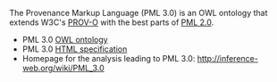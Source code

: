 The Provenance Markup Language (PML 3.0) is an OWL ontology that extends W3C's [PROV-O](http://www.w3.org/TR/prov-o/) with the best parts of [PML 2.0](http://inference-web.org/wiki/Documentation).

* PML 3.0 [OWL ontology](https://raw.github.com/timrdf/pml/master/ontology/pml-3.0.owl)
* PML 3.0 [HTML specification](http://aquarius.tw.rpi.edu/pml-3)
* Homepage for the analysis leading to PML 3.0: http://inference-web.org/wiki/PML_3.0
